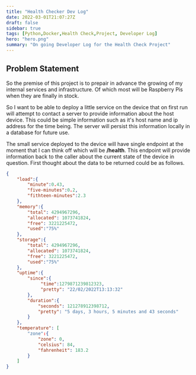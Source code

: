 ```yaml
---
title: "Health Checker Dev Log"
date: 2022-03-01T21:07:27Z
draft: false
sidebar: true
tags: [Python,Docker,Health Check,Project, Developer Log]
hero: "hero.png"
summary: "On going Developer Log for the Health Check Project"
---
```


## Problem Statement

So the premise of this project is to prepair in advance the growing of my internal services and infrastructure. Of which most will be Raspberry Pis when they are finally in stock.

So I want to be able to deploy a little service on the device that on first run will attempt to contact a server to provide information about the host device. This could be simple information such as it's host name and ip address for the time being. The server will persist this information locally in a database for future use.

The small service deployed to the device will have single endpoint at the moment that I can think off which will be __/health__. This endpoint will provide information back to the caller about the current state of the device in question. First thought about the data to be returned could be as follows.

```json
{
    "load":{
        "minute":0.43,
        "five-minutes":0.2,
        "fithteen-minutes":2.3
    },
    "memory":{
        "total": 4294967296,
        "allocated": 1073741824,
        "free": 3221225472,
        "used":"75%"  
    },
    "storage":{
        "total": 4294967296,
        "allocated": 1073741824,
        "free": 3221225472,
        "used":"75%"  
    },
    "uptime":{
        "since":{
             "time":1279871239812323,
             "pretty": "22/02/2022T13:13:32"
        },
        "duration":{
            "seconds": 121278912398712,
            "pretty": "5 days, 3 hours, 5 minutes and 43 seconds"
        }
    },
    "temperature": [
        "zone":{
            "zone": 0,
            "celsius": 84,
            "fahrenheit": 183.2
        }
    ]
}
```
